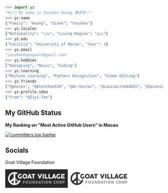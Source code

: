 ```python
>>> import yz
"Hi!👋 My name is Yanzhen Huang 黄彦祯！"
>>> yz.name
{"Family": "Huang", "Given": "Yanzhen"}
>>> yz.locales
{"Nationality": "🇨🇳", "Living Region": "🇲🇴"}
>>> yz.edu
{"Facility": "University of Macau", "Year": 4}
>>> yz.email
"yanzhenhuangwork@gmail.com"
>>> yz.hobbies
["Designing", "Music", "Coding"]
>>> yz.learning
["Machine Learning", "Pattern Recognition", "Video Editing"]
>>> yz.friends
["@phoiex", "@AlexChen539", "@dc-hector", "@LouiseLrx844015", "@SpinningMai"]
>>> yz.profile.idea
{"From": "@Ziy1-Tan"}
```

## My GitHub Status

**My Ranking on "Most Active GitHub Users" in Macau**

[![committers.top badge](https://user-badge.committers.top/macau/YanzhenHuang.svg)](https://user-badge.committers.top/macau/YanzhenHuang)

## Socials
Goat Village Foundation 

<img src="assets/Goat_Village_Dark.png" alt="drawing" style="width:200px;"/><img src="assets/Goat_Village_Light.png" alt="drawing" style="width:200px;"/>
